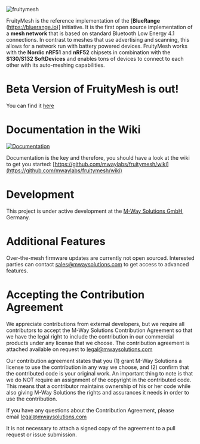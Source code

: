 ![fruitymesh](https://cloud.githubusercontent.com/assets/5893428/9224084/1687644e-4100-11e5-93d3-02df8951ee91.png)

FruityMesh is the reference implementation of the [**BlueRange** (https://bluerange.io)] initiative. It is the first open source implementation of a **mesh network** that is based on standard Bluetooth Low Energy 4.1 connections. In contrast to meshes that use advertising and scanning, this allows for a network run with battery powered devices. FruityMesh works with the **Nordic nRF51** and **nRF52** chipsets in combination with the **S130/S132 SoftDevices** and enables tons of devices to connect to each other with its auto-meshing capabilities.

# Beta Version of FruityMesh is out!
You can find it [here](https://github.com/mwaylabs/fruitymesh/tree/github-beta)

# Documentation in the Wiki
[![Documentation](https://cloud.githubusercontent.com/assets/5893428/8722473/5a89169c-2bc5-11e5-9aea-02a16b3b189e.png)](https://github.com/mwaylabs/fruitymesh/wiki)

Documentation is the key and therefore, you should have a look at the wiki to get you started:
[https://github.com/mwaylabs/fruitymesh/wiki](https://github.com/mwaylabs/fruitymesh/wiki)

# Development
This project is under active development at the [M-Way Solutions GmbH](http://www.mwaysolutions.com/), Germany.

# Additional Features
Over-the-mesh firmware updates are currently not open sourced. Interested parties can contact sales@mwaysolutions.com to get access to advanced features.

# Accepting the Contribution Agreement

We appreciate contributions from external developers, but we require all contributors to accept the M-Way Solutions Contribution Agreement so that we have the legal right to include the contribution in our commercial products under any license that we choose. The contribution agreement is attached available on request to legal@mwaysolutions.com

Our contribution agreement states that you (1) grant M-Way Solutions a license to use the contribution in any way we choose, and (2) confirm that the contributed code is your original work. An important thing to note is that we do NOT require an assignment of the copyright in the contributed code.  This means that a contributor maintains ownership of his or her code while also giving M-Way Solutions the rights and assurances it needs in order to use the contribution.

If you have any questions about the Contribution Agreement, please email legal@mwaysolutions.com

It is not necessary to attach a signed copy of the agreement to a pull request or issue submission.
